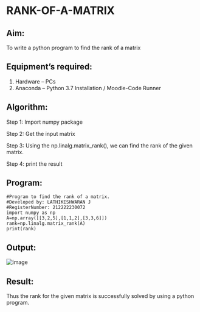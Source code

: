 # RANK-OF-A-MATRIX
## Aim:
To write a python program to find the rank of a matrix
## Equipment’s required:
1. 	Hardware – PCs
2. 	Anaconda – Python 3.7 Installation / Moodle-Code Runner
## Algorithm:
Step 1: Import numpy package

Step 2: Get the input matrix

Step 3: Using the np.linalg.matrix_rank(), we can find the rank of the given matrix.

Step 4: print the result 
## Program:
```
#Program to find the rank of a matrix.
#Developed by: LATHIKESHWARAN J
#RegisterNumber: 212222230072
import numpy as np
A=np.array([[3,2,5],[1,1,2],[3,3,6]])
rank=np.linalg.matrix_rank(A)
print(rank)
```
## Output:
![image](https://github.com/LATHIKESHWARAN/RANK-OF-A-MATRIX/assets/119393556/913662d3-63d7-447e-98d4-9b3dcaa05ab4)

## Result:
Thus the rank for the given matrix is successfully solved by  using a python program.

